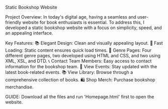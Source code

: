 Static Bookshop Website

Project Overview:
In today's digital age, having a seamless and user-friendly website for book enthusiasts is essential. To address this, I developed a static bookshop website with a focus on simplicity, speed, and an appealing interface.

Key Features:
📚 Elegant Design: Clean and visually appealing layout.
🚀 Fast Loading: Static content ensures quick load times.
📖 Genre Pages: Four different genre pages, two developed using HTML and CSS, and two using XML, XSL, and DTD.
📞 Contact Team Members: Easy access to contact information for the bookshop team.
📅 View Events: Stay updated with the latest book-related events.
📚 View Library: Browse through a comprehensive collection of books.
🛍️ Shop Merch: Purchase bookshop merchandise.

GUIDE:
Download all the files and run 'Homepage.html' first to open the website.
